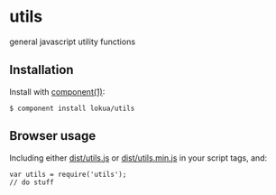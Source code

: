 
# utils

  general javascript utility functions

## Installation

  Install with [component(1)](https://github.com/component):

    $ component install lokua/utils

## Browser usage
Including either [dist/utils.js](https://github.com/Lokua/utils/blob/master/dist/utils.js) 
or [dist/utils.min.js](https://github.com/Lokua/utils/blob/master/dist/utils.js) in your script tags, and:

    var utils = require('utils');
    // do stuff